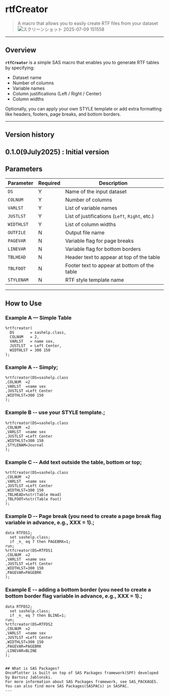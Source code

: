 #  rtfCreator

> A macro that allows you to easily create RTF files from your dataset
![スクリーンショット 2025-07-09 151558](https://github.com/user-attachments/assets/ce8b2b07-a7d8-4038-b3c3-57b3f1bec948)

---

##  Overview

**`rtfCreator`** is a simple SAS macro that enables you to generate RTF tables by specifying:

- Dataset name  
- Number of columns  
- Variable names  
- Column justifications (Left / Right / Center)  
- Column widths  

Optionally, you can apply your own STYLE template or add extra formatting like headers, footers, page breaks, and bottom borders.

---


##  Version history
0.1.0(9July2025) : Initial version
---

##  Parameters

| Parameter    | Required | Description                                      |
|--------------|----------|--------------------------------------------------|
| `DS`         |  Y      | Name of the input dataset                        |
| `COLNUM`     |  Y      | Number of columns                                |
| `VARLST`     |  Y      | List of variable names                           |
| `JUSTLST`    |  Y      | List of justifications (`Left`, `Right`, etc.)   |
| `WIDTHLST`   |  Y      | List of column widths                            |
| `OUTFILE`    |  N      | Output file name                                 |
| `PAGEVAR`    |  N      | Variable flag for page breaks                    |
| `LINEVAR`    |  N      | Variable flag for bottom borders                 |
| `TBLHEAD`    |  N      | Header text to appear at top of the table        |
| `TBLFOOT`    |  N      | Footer text to appear at bottom of the table     |
| `STYLENAM`   |  N      | RTF style template name                          |

---

##  How to Use

###  Example A — Simple Table
```sas
%rtfcreator(
  DS       = sashelp.class,
  COLNUM   = 2,
  VARLST   = name sex,
  JUSTLST  = Left Center,
  WIDTHLST = 300 150
);
```

### Example A  -- Simply;
```sas
%rtfcreator(DS=sashelp.class
,COLNUM  =2
,VARLST  =name sex 
,JUSTLST =Left Center
,WIDTHLST=300 150 
);
```

### Example B -- use your STYLE template.;
```sas
%rtfcreator(DS=sashelp.class
,COLNUM  =2
,VARLST  =name sex 
,JUSTLST =Left Center
,WIDTHLST=300 150 
,STYLENAM=Journal
);
```

### Example C -- Add text outside the table, bottom or top;
```sas
%rtfCreator(DS=sashelp.class
,COLNUM  =2
,VARLST  =name sex 
,JUSTLST =Left Center
,WIDTHLST=300 150 
,TBLHEAD=%str(Table Head)
,TBLFOOT=%str(Table Foot)
);
```

### Example D -- Page break (you need to create a page break flag variable in advance, e.g., XXX = 1).;
```sas
data RTFDS1;
  set sashelp.class;
  if _n_ eq 7 then PAGEBRK=1;
run;
%rtfcreator(DS=RTFDS1
,COLNUM  =2
,VARLST  =name sex 
,JUSTLST =Left Center
,WIDTHLST=300 150 
,PAGEVAR=PAGEBRK
);
```

### Example E -- adding a bottom border (you need to create a bottom border flag variable in advance, e.g., XXX = 1).;
```sas
data RTFDS2;
  set sashelp.class;
  if _n_ eq 7 then BLINE=1;
run;
%rtfcreator(DS=RTFDS2
,COLNUM  =2
,VARLST  =name sex 
,JUSTLST =Left Center
,WIDTHLST=300 150 
,PAGEVAR=PAGEBRK
,LINEVAR=BLINE
);


## What is SAS Packages?
OncoPlotter is built on top of SAS Packages framework(SPF) developed by Bartosz Jablonski.
For more information about SAS Packages framework, see SAS_PACKAGES.
You can also find more SAS Packages(SASPACs) in SASPAC.
---
